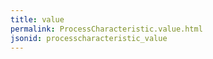 ```yaml
---
title: value
permalink: ProcessCharacteristic.value.html
jsonid: processcharacteristic_value
---
```

